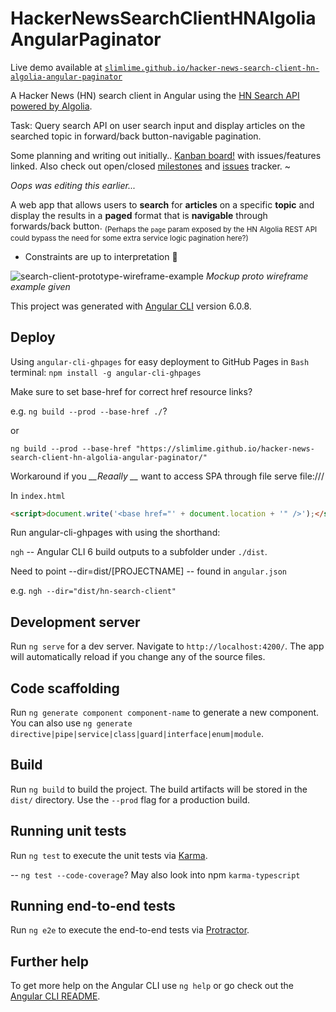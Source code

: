 # HackerNewsSearchClientHNAlgoliaAngularPaginator

Live demo available at [`slimlime.github.io/hacker-news-search-client-hn-algolia-angular-paginator`](https://slimlime.github.io/hacker-news-search-client-hn-algolia-angular-paginator/)

A Hacker News (HN) search client in Angular using the [HN Search API powered by Algolia](https://hn.algolia.com/api).

Task: Query search API on user search input and display articles on the searched
topic in forward/back button-navigable pagination.

Some planning and writing out initially.. [Kanban board!](https://github.com/slimlime/hacker-news-search-client-hn-algolia-angular-paginator/projects) with issues/features linked. Also check out open/closed 
[milestones](https://github.com/slimlime/hacker-news-search-client-hn-algolia-angular-paginator/milestones) and
[issues](https://github.com/slimlime/hacker-news-search-client-hn-algolia-angular-paginator/issues?&q=is%3Aissue)
tracker. ~

*Oops was editing this earlier...*

A web app that allows users to **search** for **articles** on a specific **topic** and display the results in a **paged** format that is **navigable** through forwards/back button. <sub> (Perhaps the `page` param exposed by the HN Algolia REST API could bypass the need for some extra service logic pagination here?)</sub>

* Constraints are up to interpretation :lion:

![search-client-prototype-wireframe-example](https://raw.githubusercontent.com/slimlime/hacker-news-search-client-hn-algolia-angular-paginator/master/src/assets/hn-search-proto-wireframe-example-sav.png)
*Mockup proto wireframe example given*
<!-- [comment]: [//]<> -- https://raw.githubusercontent.com/slimlime/hacker-news-search-client-hn-algolia-angular-paginator/111eea7050bbc9abb064895327cb408711887174/src/assets/hn-search-proto-wireframe-example-sav.png
-->
This project was generated with [Angular CLI](https://github.com/angular/angular-cli) version 6.0.8.

## Deploy

Using `angular-cli-ghpages` for easy deployment to GitHub Pages in `Bash` terminal:
`npm install -g angular-cli-ghpages`

Make sure to set base-href for correct href resource links?

e.g. `ng build --prod --base-href ./`?

or

`ng build --prod --base-href "https://slimlime.github.io/hacker-news-search-client-hn-algolia-angular-paginator/"`

Workaround if you *__Reaally __* want to access SPA through file serve file:///

In `index.html`

```html
<script>document.write('<base href="' + document.location + '" />');</script>
```

Run angular-cli-ghpages with using the shorthand:

`ngh` -- Angular CLI 6 build outputs to a subfolder under `./dist`.

Need to point --dir=dist/[PROJECTNAME]  -- found in `angular.json`

e.g. `ngh --dir="dist/hn-search-client"`

## Development server

Run `ng serve` for a dev server. Navigate to `http://localhost:4200/`. The app will automatically reload if you change any of the source files.

## Code scaffolding

Run `ng generate component component-name` to generate a new component. You can also use `ng generate directive|pipe|service|class|guard|interface|enum|module`.

## Build

Run `ng build` to build the project. The build artifacts will be stored in the `dist/` directory. Use the `--prod` flag for a production build.

## Running unit tests

Run `ng test` to execute the unit tests via [Karma](https://karma-runner.github.io).

-- `ng test --code-coverage`?  May also look into npm `karma-typescript`

## Running end-to-end tests

Run `ng e2e` to execute the end-to-end tests via [Protractor](http://www.protractortest.org/).

## Further help

To get more help on the Angular CLI use `ng help` or go check out the [Angular CLI README](https://github.com/angular/angular-cli/blob/master/README.md).
